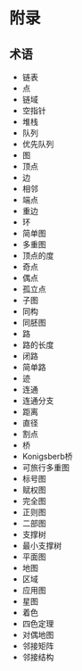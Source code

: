 # 附录

## 术语

  - 链表
  - 点
  - 链域
  - 空指针
  - 堆栈
  - 队列
  - 优先队列
  - 图
  - 顶点
  - 边
  - 相邻
  - 端点
  - 重边
  - 环
  - 简单图
  - 多重图
  - 顶点的度
  - 奇点
  - 偶点
  - 孤立点
  - 子图
  - 同构
  - 同胚图
  - 路
  - 路的长度
  - 闭路
  - 简单路
  - 迹
  - 连通
  - 连通分支
  - 距离
  - 直径
  - 割点
  - 桥
  - Konigsberb桥
  - 可旅行多重图
  - 标号图
  - 赋权图
  - 完全图
  - 正则图
  - 二部图
  - 支撑树
  - 最小支撑树
  - 平面图
  - 地图
  - 区域
  - 应用图
  - 星图
  - 着色
  - 四色定理
  - 对偶地图
  - 邻接矩阵
  - 邻接结构

